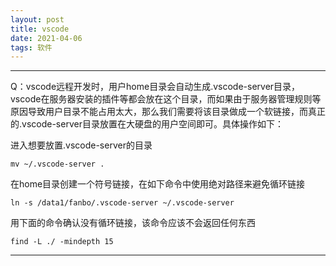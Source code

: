 ```yaml
---
layout: post
title: vscode
date: 2021-04-06
tags: 软件
---
```


***
Q：vscode远程开发时，用户home目录会自动生成.vscode-server目录，vscode在服务器安装的插件等都会放在这个目录，而如果由于服务器管理规则等原因导致用户目录不能占用太大，那么我们需要将该目录做成一个软链接，而真正的.vscode-server目录放置在大硬盘的用户空间即可。具体操作如下：

进入想要放置.vscode-server的目录
```
mv ~/.vscode-server .
```

在home目录创建一个符号链接，在如下命令中使用绝对路径来避免循环链接
```
ln -s /data1/fanbo/.vscode-server ~/.vscode-server
```

用下面的命令确认没有循环链接，该命令应该不会返回任何东西
```
find -L ./ -mindepth 15
```

***